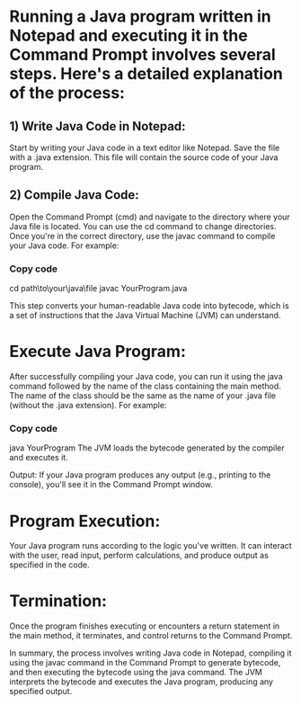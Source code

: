 # Running a Java program written in Notepad and executing it in the Command Prompt involves several steps. Here's a detailed explanation of the process:

 ## 1) Write Java Code in Notepad:
Start by writing your Java code in a text editor like Notepad. Save the file with a .java extension. This file will contain the source code of your Java program.

## 2) Compile Java Code:
Open the Command Prompt (cmd) and navigate to the directory where your Java file is located. You can use the cd command to change directories. Once you're in the correct directory, use the javac command to compile your Java code. For example:


### Copy code
cd path\to\your\java\file
javac YourProgram.java


This step converts your human-readable Java code into bytecode, which is a set of instructions that the Java Virtual Machine (JVM) can understand.

# Execute Java Program:
After successfully compiling your Java code, you can run it using the java command followed by the name of the class containing the main method. The name of the class should be the same as the name of your .java file (without the .java extension). For example:

### Copy code
java YourProgram
The JVM loads the bytecode generated by the compiler and executes it.

Output:
If your Java program produces any output (e.g., printing to the console), you'll see it in the Command Prompt window.

 # Program Execution:
Your Java program runs according to the logic you've written. It can interact with the user, read input, perform calculations, and produce output as specified in the code.

# Termination:
Once the program finishes executing or encounters a return statement in the main method, it terminates, and control returns to the Command Prompt.

In summary, the process involves writing Java code in Notepad, compiling it using the javac command in the Command Prompt to generate bytecode, and then executing the bytecode using the java command.
The JVM interprets the bytecode and executes the Java program, producing any specified output.
